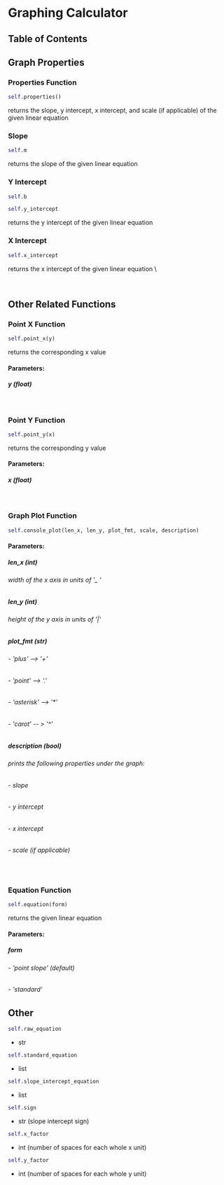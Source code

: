 # Graphing Calculator



## Table of Contents



## Graph Properties

### Properties Function
```python
self.properties()
```

returns the slope, y intercept, x intercept, and scale (if applicable) of the given linear equation

### Slope

```python
self.m
```

returns the slope of the given linear equation

### Y Intercept

```python
self.b
```

```python
self.y_intercept
```

returns the y intercept of the given linear equation

### X Intercept

```python
self.x_intercept
```

returns the x intercept of the given linear equation \

‎

## Other Related Functions

### Point X Function

```python
self.point_x(y)
```

returns the corresponding x value

#### Parameters:

##### y (float)

‎

### Point Y Function

```python
self.point_y(x)
```

returns the corresponding y value

#### Parameters:

##### x (float)

‎

### Graph Plot Function

```python
self.console_plot(len_x, len_y, plot_fmt, scale, description)
```

#### Parameters:

##### len_x (int)

###### width of the x axis in units of '_ '

##### len_y (int)

###### height of the y axis in units of '|'

##### plot_fmt (str)

###### - 'plus' --> '+'
###### - 'point' --> '.'
###### - 'asterisk' --> '*'
###### - 'carot' -- > '^'

##### description (bool)

###### prints the following properties under the graph:
###### - slope
###### - y intercept
###### - x intercept
###### - scale (if applicable)

‎

### Equation Function

```python
self.equation(form)
```

returns the given linear equation

#### Parameters:

##### form 
###### - 'point slope' _(default)_
###### - 'standard'

## Other

```python
self.raw_equation
```
 - str

```python
self.standard_equation
```
 - list

```python
self.slope_intercept_equation
```
- list

```python
self.sign
```
 - str (slope intercept sign)

```python
self.x_factor
```
 - int (number of spaces for each whole x unit)

```python
self.y_factor
```
 - int (number of spaces for each whole y unit)
